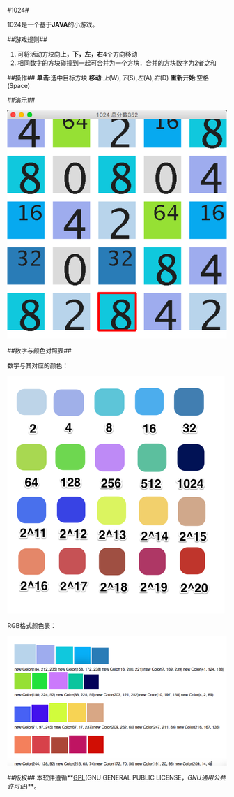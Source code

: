 #1024#

1024是一个基于**JAVA**的小游戏。

##游戏规则##
1. 可将活动方块向**上，下，左，右**4个方向移动
2. 相同数字的方块碰撞到一起可合并为一个方块，合并的方块数字为2者之和

##操作##
**单击**:选中目标方块
**移动**:*上*(W),*下*(S),*左*(A),*右*(D)
**重新开始**:空格(Space) 

##演示##

![演示图片][img-demo]

##数字与颜色对照表##

数字与其对应的颜色：

![数字与颜色对照表][img-number2color]

RGB格式颜色表：

![数字与颜色对照表][img-colors]

##版权##
本软件遵循**[GPL][txt-GPL](GNU GENERAL PUBLIC LICENSE，*GNU通用公共许可证*)**。

[img-demo]: ./images/1024.png "演示图片"
[img-number2color]: ./images/Number2Color.png "数字与颜色"
[img-colors]: ./images/ColorsPic.png "数字与颜色"
[txt-GPL]: ./LICENSE "GPL"